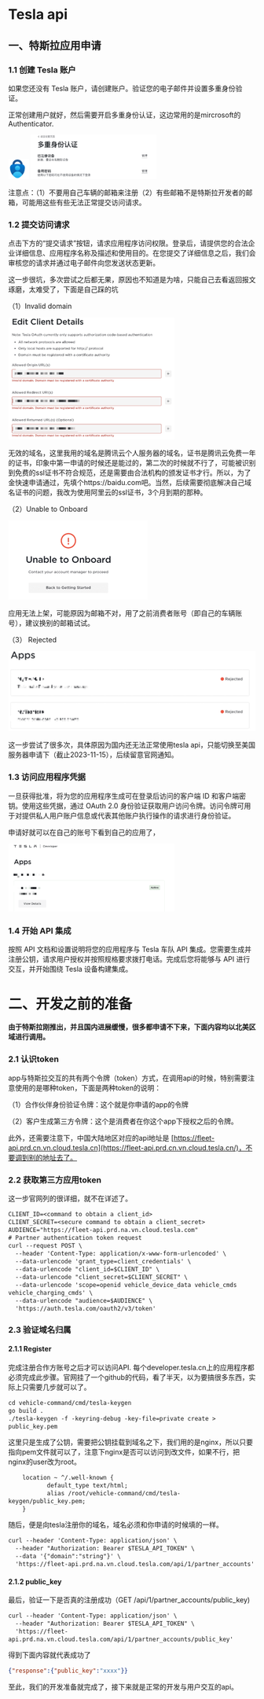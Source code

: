 # Tesla api

## 一、特斯拉应用申请

### 1.1 创建 Tesla 账户

如果您还没有 Tesla 账户，请创建账户。验证您的电子邮件并设置多重身份验证。

正常创建用户就好，然后需要开启多重身份认证，这边常用的是mircrosoft的Authenticator.

<img src="./assets/3hnb7w.png" alt="image-20231210142130054" style="zoom:5%;" />



<img src="./assets/zdto5j.png" alt="image-20231210142415598" style="zoom:25%;" />

注意点：（1）不要用自己车辆的邮箱来注册（2）有些邮箱不是特斯拉开发者的邮箱，可能用这些有些无法正常提交访问请求。

### 1.2 提交访问请求

点击下方的“提交请求”按钮，请求应用程序访问权限。登录后，请提供您的合法企业详细信息、应用程序名称及描述和使用目的。在您提交了详细信息之后，我们会审核您的请求并通过电子邮件向您发送状态更新。

这一步很坑，多次尝试之后都无果，原因也不知道是为啥，只能自己去看返回报文琢磨，太难受了，下面是自己踩的坑

（1）Invalid domain

<img src="./assets/mfthul.png" alt="image-20231210144504486" style="zoom:33%;" />

无效的域名，这里我用的域名是腾讯云个人服务器的域名，证书是腾讯云免费一年的证书，印象中第一申请的时候还是能过的，第二次的时候就不行了，可能被识别到免费的ssl证书不符合规范，还是需要由合法机构的颁发证书才行。所以，为了金快速申请通过，先填个https://baidu.com吧。当然，后续需要彻底解决自己域名证书的问题，我改为使用阿里云的ssl证书，3个月到期的那种。

（2）Unable to Onboard

<img src="./assets/y6s6ea.png" alt="image-20231210142930976" style="zoom:50%;" />

应用无法上架，可能原因为邮箱不对，用了之前消费者账号（即自己的车辆账号），建议换别的邮箱试试。

（3） Rejected

<img src="./assets/5fxmcv.png" alt="image-20231210143156308" style="zoom:50%;" />

这一步尝试了很多次，具体原因为国内还无法正常使用tesla api，只能切换至美国服务器申请下（截止2023-11-15），后续留意官网通知。

### 1.3 访问应用程序凭据

一旦获得批准，将为您的应用程序生成可在登录后访问的客户端 ID 和客户端密钥。使用这些凭据，通过 OAuth 2.0 身份验证获取用户访问令牌。访问令牌可用于对提供私人用户账户信息或代表其他账户执行操作的请求进行身份验证。

申请好就可以在自己的账号下看到自己的应用了，

<img src="./assets/kpdjbc.png" alt="image-20231210144244888" style="zoom:33%;" />

### 1.4 开始 API 集成

按照 API 文档和设置说明将您的应用程序与 Tesla 车队 API 集成。您需要生成并注册公钥，请求用户授权并按照规格要求拨打电话。完成后您将能够与 API 进行交互，并开始围绕 Tesla 设备构建集成。



# 二、开发之前的准备

**由于特斯拉刚推出，并且国内进展缓慢，很多都申请不下来，下面内容均以北美区域进行调用。**

### 2.1 认识token

app与特斯拉交互的共有两个令牌（token）方式，在调用api的时候，特别需要注意使用的是哪种token，下面是两种token的说明：

（1）合作伙伴身份验证令牌：这个就是你申请的app的令牌

（2）客户生成第三方令牌：这个是消费者在你这个app下授权之后的令牌。

此外，还需要注意下，中国大陆地区对应的api地址是 [https://fleet-api.prd.cn.vn.cloud.tesla.cn](https://fleet-api.prd.cn.vn.cloud.tesla.cn/)，不要调到别的地址去了。

### 2.2 获取第三方应用token

这一步官网列的很详细，就不在详述了。

```shell
CLIENT_ID=<command to obtain a client_id>
CLIENT_SECRET=<secure command to obtain a client_secret>
AUDIENCE="https://fleet-api.prd.na.vn.cloud.tesla.com"
# Partner authentication token request
curl --request POST \
  --header 'Content-Type: application/x-www-form-urlencoded' \
  --data-urlencode 'grant_type=client_credentials' \
  --data-urlencode "client_id=$CLIENT_ID" \
  --data-urlencode "client_secret=$CLIENT_SECRET" \
  --data-urlencode 'scope=openid vehicle_device_data vehicle_cmds vehicle_charging_cmds' \
  --data-urlencode "audience=$AUDIENCE" \
  'https://auth.tesla.com/oauth2/v3/token'

```



### 2.3  验证域名归属

#### 2.1.1 Register

完成注册合作方账号之后才可以访问API. 每个developer.tesla.cn上的应用程序都必须完成此步骤。官网挂了一个github的代码，看了半天，以为要搞很多东西，实际上只需要几步就可以了。

```shell
cd vehicle-command/cmd/tesla-keygen
go build .
./tesla-keygen -f -keyring-debug -key-file=private create > public_key.pem
```

这里只是生成了公钥，需要把公钥挂载到域名之下，我们用的是nginx，所以只要指向pem文件就可以了，注意下nginx是否可以访问到改文件，如果不行，把nginx的user改为root。

        location ~ ^/.well-known {
               default_type text/html;
               alias /root/vehicle-command/cmd/tesla-keygen/public_key.pem;
        }

随后，便是向tesla注册你的域名，域名必须和你申请的时候填的一样。

```shell
curl --header 'Content-Type: application/json' \
  --header "Authorization: Bearer $TESLA_API_TOKEN" \
  --data '{"domain":"string"}' \
  'https://fleet-api.prd.na.vn.cloud.tesla.com/api/1/partner_accounts' 

```

#### 2.1.2 public_key

最后，验证一下是否真的注册成功（GET /api/1/partner_accounts/public_key)

```
curl --header 'Content-Type: application/json' \
  --header "Authorization: Bearer $TESLA_API_TOKEN" \
  'https://fleet-api.prd.na.vn.cloud.tesla.com/api/1/partner_accounts/public_key' 
```

得到下面内容就代表成功了

```json
{"response":{"public_key":"xxxx"}}
```

至此，我们的开发准备就完成了，接下来就是正常的开发与用户交互的api。